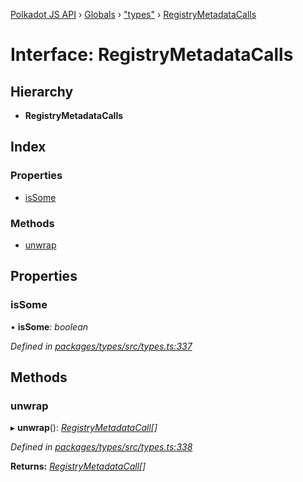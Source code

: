 [Polkadot JS API](../README.md) › [Globals](../globals.md) › ["types"](../modules/_types_.md) › [RegistryMetadataCalls](_types_.registrymetadatacalls.md)

# Interface: RegistryMetadataCalls

## Hierarchy

* **RegistryMetadataCalls**

## Index

### Properties

* [isSome](_types_.registrymetadatacalls.md#issome)

### Methods

* [unwrap](_types_.registrymetadatacalls.md#unwrap)

## Properties

###  isSome

• **isSome**: *boolean*

*Defined in [packages/types/src/types.ts:337](https://github.com/polkadot-js/api/blob/20ed3bb5fe/packages/types/src/types.ts#L337)*

## Methods

###  unwrap

▸ **unwrap**(): *[RegistryMetadataCall](_types_.registrymetadatacall.md)[]*

*Defined in [packages/types/src/types.ts:338](https://github.com/polkadot-js/api/blob/20ed3bb5fe/packages/types/src/types.ts#L338)*

**Returns:** *[RegistryMetadataCall](_types_.registrymetadatacall.md)[]*
